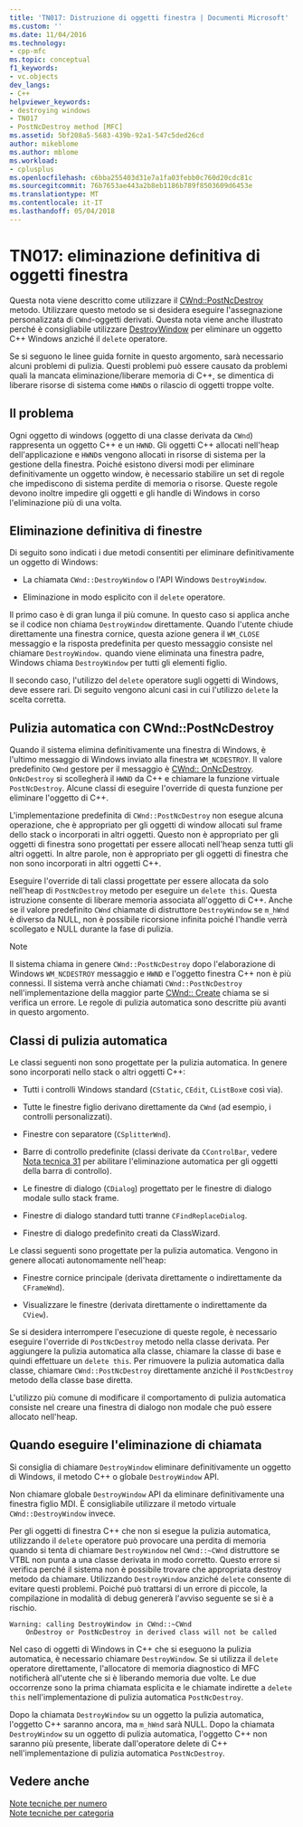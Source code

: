 ```yaml
---
title: 'TN017: Distruzione di oggetti finestra | Documenti Microsoft'
ms.custom: ''
ms.date: 11/04/2016
ms.technology:
- cpp-mfc
ms.topic: conceptual
f1_keywords:
- vc.objects
dev_langs:
- C++
helpviewer_keywords:
- destroying windows
- TN017
- PostNcDestroy method [MFC]
ms.assetid: 5bf208a5-5683-439b-92a1-547c5ded26cd
author: mikeblome
ms.author: mblome
ms.workload:
- cplusplus
ms.openlocfilehash: c6bba255403d31e7a1fa03febb0c760d20cdc81c
ms.sourcegitcommit: 76b7653ae443a2b8eb1186b789f8503609d6453e
ms.translationtype: MT
ms.contentlocale: it-IT
ms.lasthandoff: 05/04/2018
---
```

# <a name="tn017-destroying-window-objects"></a>TN017: eliminazione definitiva di oggetti finestra
Questa nota viene descritto come utilizzare il [CWnd::PostNcDestroy](../mfc/reference/cwnd-class.md#postncdestroy) metodo. Utilizzare questo metodo se si desidera eseguire l'assegnazione personalizzata di `CWnd`-oggetti derivati. Questa nota viene anche illustrato perché è consigliabile utilizzare [DestroyWindow](../mfc/reference/cwnd-class.md#destroywindow) per eliminare un oggetto C++ Windows anziché il `delete` operatore.  
  
 Se si seguono le linee guida fornite in questo argomento, sarà necessario alcuni problemi di pulizia. Questi problemi può essere causato da problemi quali la mancata eliminazione/liberare memoria di C++, se dimentica di liberare risorse di sistema come `HWND`s o rilascio di oggetti troppe volte.  
  
## <a name="the-problem"></a>Il problema  
 Ogni oggetto di windows (oggetto di una classe derivata da `CWnd`) rappresenta un oggetto C++ e un `HWND`. Gli oggetti C++ allocati nell'heap dell'applicazione e `HWND`s vengono allocati in risorse di sistema per la gestione della finestra. Poiché esistono diversi modi per eliminare definitivamente un oggetto window, è necessario stabilire un set di regole che impediscono di sistema perdite di memoria o risorse. Queste regole devono inoltre impedire gli oggetti e gli handle di Windows in corso l'eliminazione più di una volta.  
  
## <a name="destroying-windows"></a>Eliminazione definitiva di finestre  
 Di seguito sono indicati i due metodi consentiti per eliminare definitivamente un oggetto di Windows:  
  
-   La chiamata `CWnd::DestroyWindow` o l'API Windows `DestroyWindow`.  
  
-   Eliminazione in modo esplicito con il `delete` operatore.  
  
 Il primo caso è di gran lunga il più comune. In questo caso si applica anche se il codice non chiama `DestroyWindow` direttamente. Quando l'utente chiude direttamente una finestra cornice, questa azione genera il `WM_CLOSE` messaggio e la risposta predefinita per questo messaggio consiste nel chiamare `DestroyWindow.` quando viene eliminata una finestra padre, Windows chiama `DestroyWindow` per tutti gli elementi figlio.  
  
 Il secondo caso, l'utilizzo del `delete` operatore sugli oggetti di Windows, deve essere rari. Di seguito vengono alcuni casi in cui l'utilizzo `delete` la scelta corretta.  
  
## <a name="auto-cleanup-with-cwndpostncdestroy"></a>Pulizia automatica con CWnd::PostNcDestroy  
 Quando il sistema elimina definitivamente una finestra di Windows, è l'ultimo messaggio di Windows inviato alla finestra `WM_NCDESTROY`. Il valore predefinito `CWnd` gestore per il messaggio è [CWnd:: OnNcDestroy](../mfc/reference/cwnd-class.md#onncdestroy). `OnNcDestroy` si scollegherà il `HWND` da C++ e chiamare la funzione virtuale `PostNcDestroy`. Alcune classi di eseguire l'override di questa funzione per eliminare l'oggetto di C++.  
  
 L'implementazione predefinita di `CWnd::PostNcDestroy` non esegue alcuna operazione, che è appropriato per gli oggetti di window allocati sul frame dello stack o incorporati in altri oggetti. Questo non è appropriato per gli oggetti di finestra sono progettati per essere allocati nell'heap senza tutti gli altri oggetti. In altre parole, non è appropriato per gli oggetti di finestra che non sono incorporati in altri oggetti C++.  
  
 Eseguire l'override di tali classi progettate per essere allocata da solo nell'heap di `PostNcDestroy` metodo per eseguire un `delete this`. Questa istruzione consente di liberare memoria associata all'oggetto di C++. Anche se il valore predefinito `CWnd` chiamate di distruttore `DestroyWindow` se `m_hWnd` è diverso da NULL, non è possibile ricorsione infinita poiché l'handle verrà scollegato e NULL durante la fase di pulizia.  
  
> [!NOTE]
>  Il sistema chiama in genere `CWnd::PostNcDestroy` dopo l'elaborazione di Windows `WM_NCDESTROY` messaggio e `HWND` e l'oggetto finestra C++ non è più connessi. Il sistema verrà anche chiamati `CWnd::PostNcDestroy` nell'implementazione della maggior parte [CWnd:: Create](../mfc/reference/cwnd-class.md#create) chiama se si verifica un errore. Le regole di pulizia automatica sono descritte più avanti in questo argomento.  
  
## <a name="auto-cleanup-classes"></a>Classi di pulizia automatica  
 Le classi seguenti non sono progettate per la pulizia automatica. In genere sono incorporati nello stack o altri oggetti C++:  
  
-   Tutti i controlli Windows standard (`CStatic`, `CEdit`, `CListBox`e così via).  
  
-   Tutte le finestre figlio derivano direttamente da `CWnd` (ad esempio, i controlli personalizzati).  
  
-   Finestre con separatore (`CSplitterWnd`).  
  
-   Barre di controllo predefinite (classi derivate da `CControlBar`, vedere [Nota tecnica 31](../mfc/tn031-control-bars.md) per abilitare l'eliminazione automatica per gli oggetti della barra di controllo).  
  
-   Le finestre di dialogo (`CDialog`) progettato per le finestre di dialogo modale sullo stack frame.  
  
-   Finestre di dialogo standard tutti tranne `CFindReplaceDialog`.  
  
-   Finestre di dialogo predefinito creati da ClassWizard.  
  
 Le classi seguenti sono progettate per la pulizia automatica. Vengono in genere allocati autonomamente nell'heap:  
  
-   Finestre cornice principale (derivata direttamente o indirettamente da `CFrameWnd`).  
  
-   Visualizzare le finestre (derivata direttamente o indirettamente da `CView`).  
  
 Se si desidera interrompere l'esecuzione di queste regole, è necessario eseguire l'override di `PostNcDestroy` metodo nella classe derivata. Per aggiungere la pulizia automatica alla classe, chiamare la classe di base e quindi effettuare un `delete this`. Per rimuovere la pulizia automatica dalla classe, chiamare `CWnd::PostNcDestroy` direttamente anziché il `PostNcDestroy` metodo della classe base diretta.  
  
 L'utilizzo più comune di modificare il comportamento di pulizia automatica consiste nel creare una finestra di dialogo non modale che può essere allocato nell'heap.  
  
## <a name="when-to-call-delete"></a>Quando eseguire l'eliminazione di chiamata  
 Si consiglia di chiamare `DestroyWindow` eliminare definitivamente un oggetto di Windows, il metodo C++ o globale `DestroyWindow` API.  
  
 Non chiamare globale `DestroyWindow` API da eliminare definitivamente una finestra figlio MDI. È consigliabile utilizzare il metodo virtuale `CWnd::DestroyWindow` invece.  
  
 Per gli oggetti di finestra C++ che non si esegue la pulizia automatica, utilizzando il `delete` operatore può provocare una perdita di memoria quando si tenta di chiamare `DestroyWindow` nel `CWnd::~CWnd` distruttore se VTBL non punta a una classe derivata in modo corretto. Questo errore si verifica perché il sistema non è possibile trovare che appropriata destroy metodo da chiamare. Utilizzando `DestroyWindow` anziché `delete` consente di evitare questi problemi. Poiché può trattarsi di un errore di piccole, la compilazione in modalità di debug genererà l'avviso seguente se si è a rischio.  
  
```  
Warning: calling DestroyWindow in CWnd::~CWnd  
    OnDestroy or PostNcDestroy in derived class will not be called  
```  
  
 Nel caso di oggetti di Windows in C++ che si eseguono la pulizia automatica, è necessario chiamare `DestroyWindow`. Se si utilizza il `delete` operatore direttamente, l'allocatore di memoria diagnostico di MFC notificherà all'utente che si è liberando memoria due volte. Le due occorrenze sono la prima chiamata esplicita e le chiamate indirette a `delete this` nell'implementazione di pulizia automatica `PostNcDestroy`.  
  
 Dopo la chiamata `DestroyWindow` su un oggetto la pulizia automatica, l'oggetto C++ saranno ancora, ma `m_hWnd` sarà NULL. Dopo la chiamata `DestroyWindow` su un oggetto di pulizia automatica, l'oggetto C++ non saranno più presente, liberate dall'operatore delete di C++ nell'implementazione di pulizia automatica `PostNcDestroy`.  
  
## <a name="see-also"></a>Vedere anche  
 [Note tecniche per numero](../mfc/technical-notes-by-number.md)   
 [Note tecniche per categoria](../mfc/technical-notes-by-category.md)


